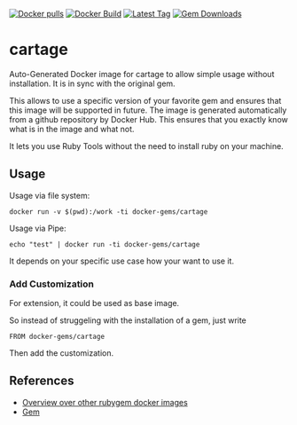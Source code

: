 [![Docker pulls](https://img.shields.io/docker/pulls/rubygem/cartage.svg)](https://hub.docker.com/r/rubygem/cartage/)
[![Docker Build](https://img.shields.io/docker/automated/rubygem/cartage.svg)](https://hub.docker.com/r/rubygem/cartage/)
[![Latest Tag](https://img.shields.io/github/tag/docker-rubygem/cartage.svg)](https://hub.docker.com/r/rubygem/cartage/)
[![Gem Downloads](https://img.shields.io/gem/dt/cartage.svg)](https://rubygems.org/gems/cartage/)
# cartage

Auto-Generated Docker image for cartage to allow simple usage without installation.
It is in sync with the original gem.

This allows to use a specific version of your favorite gem and ensures that this image will be supported in future.
The image is generated automatically from a github repository by Docker Hub.
This ensures that you exactly know what is in the image and what not.

It lets you use Ruby Tools without the need to install ruby on your machine.

## Usage

Usage via file system:

`docker run -v $(pwd):/work -ti docker-gems/cartage`

Usage via Pipe:

`echo "test" | docker run -ti docker-gems/cartage`

It depends on your specific use case how your want to use it.

### Add Customization

For extension, it could be used as base image.

So instead of struggeling with the installation of a gem, just write

`FROM docker-gems/cartage`

Then add the customization.

## References

 - [Overview over other rubygem docker images](https://github.com/thinkbot/docker-rubygem)
 - [Gem](https://rubygems.org/gems/cartage/)
